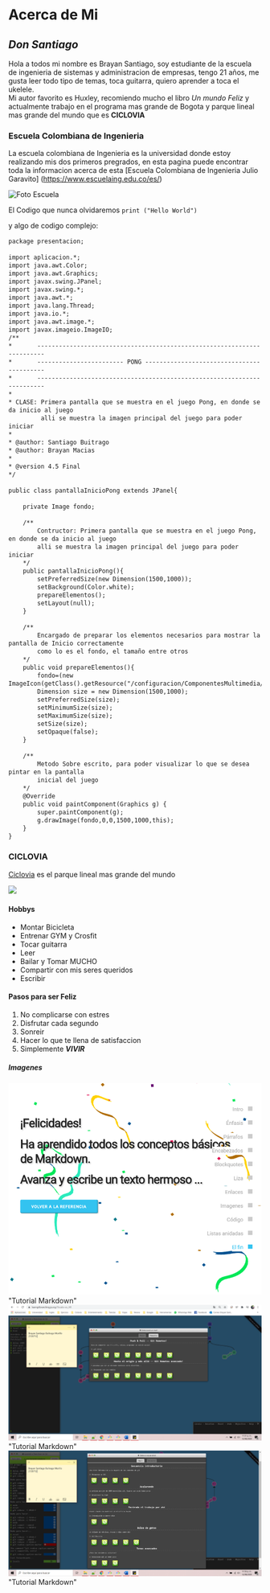 
# **Acerca de Mi**

## _Don Santiago_

Hola a todos mi nombre es Brayan Santiago, soy estudiante de la escuela de ingenieria de sistemas y administracion de empresas, tengo 21 años, me gusta leer todo tipo de temas, toca guitarra, quiero aprender a toca el ukelele.\
Mi autor favorito es Huxley, recomiendo mucho el libro _Un mundo Feliz_ y actualmente trabajo en el programa mas grande de Bogota y parque lineal mas grande del mundo que es **CICLOVIA** 

### Escuela Colombiana de Ingenieria
La escuela colombiana de Ingenieria es la universidad donde estoy realizando mis dos primeros pregrados, en esta pagina puede encontrar toda la informacion acerca de esta [Escuela Colombiana de Ingenieria Julio Garavito] (https://www.escuelaing.edu.co/es/)

![Foto Escuela](https://cloudfront-us-east-1.images.arcpublishing.com/elespectador/TKGDUH4SQJG2BKD5RKHHKWXFRQ.jpg)


El Codigo que nunca olvidaremos `print ("Hello World")`

y algo de codigo complejo:

```
package presentacion;

import aplicacion.*;
import java.awt.Color;
import java.awt.Graphics;
import javax.swing.JPanel;
import javax.swing.*;
import java.awt.*;
import java.lang.Thread;
import java.io.*;
import java.awt.image.*;
import javax.imageio.ImageIO;
/**
*		------------------------------------------------------------------------
*		------------------------ PONG ------------------------------------------
*		------------------------------------------------------------------------
*
* CLASE: Primera pantalla que se muestra en el juego Pong, en donde se da inicio al juego
		 alli se muestra la imagen principal del juego para poder iniciar
*
* @author: Santiago Buitrago
* @author: Brayan Macias
*
* @version 4.5 Final	
*/

public class pantallaInicioPong extends JPanel{
	
	private Image fondo;
	
	/** 
		Contructor: Primera pantalla que se muestra en el juego Pong, en donde se da inicio al juego
		alli se muestra la imagen principal del juego para poder iniciar
	*/
	public pantallaInicioPong(){
		setPreferredSize(new Dimension(1500,1000));  
		setBackground(Color.white);
		prepareElementos();
		setLayout(null);
	}
	
	/**
		Encargado de preparar los elementos necesarios para mostrar la pantalla de Inicio correctamente
		como lo es el fondo, el tamaño entre otros
	*/
	public void prepareElementos(){
		fondo=(new ImageIcon(getClass().getResource("/configuracion/ComponentesMultimedia/FondosInterfaz/Fondo7.gif")).getImage());
		Dimension size = new Dimension(1500,1000);
		setPreferredSize(size);
		setMinimumSize(size);
		setMaximumSize(size);
		setSize(size);
		setOpaque(false);
	} 
	
	/**
		Metodo Sobre escrito, para poder visualizar lo que se desea pintar en la pantalla 
		inicial del juego
	*/
	@Override
    public void paintComponent(Graphics g) {
		super.paintComponent(g);
		g.drawImage(fondo,0,0,1500,1000,this);
    }
}
```

###	CICLOVIA
[Ciclovia][1] es el parque lineal mas grande del mundo
 
 ![](https://www.eltiempo.com/files/article_main/uploads/2019/12/13/5df37c717c0ba.jpeg) 
	
#### Hobbys

* Montar Bicicleta
* Entrenar GYM y Crosfit
* Tocar guitarra
* Leer
* Bailar y Tomar MUCHO
* Compartir con mis seres queridos 
* Escribir 

#### Pasos para ser Feliz

1. No complicarse con estres
5. Disfrutar cada segundo 
8. Sonreir
10. Hacer lo que te llena de satisfaccion
15. Simplemente **_VIVIR_**

##### Imagenes

![](https://github.com/DonSantiagoS/LAB1CVDS/blob/master/Santiago/Imagenes/Tutorial.PNG) "Tutorial Markdown"
![](https://github.com/DonSantiagoS/LAB1CVDS/blob/master/Santiago/Imagenes/Numero1.PNG) "Tutorial Markdown"
![](https://github.com/DonSantiagoS/LAB1CVDS/blob/master/Santiago/Imagenes/Numero2.PNG) "Tutorial Markdown"


[1]:https://www.idrd.gov.co/ciclovia-bogotana#overlay-context=

